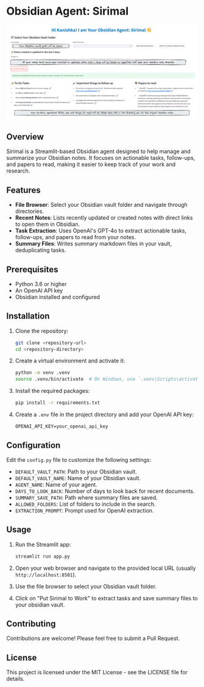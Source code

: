 # Obsidian Agent: Sirimal

![Sirimal GUI Screenshot](Sirimal_GUI.png)

## Overview
Sirimal is a Streamlit-based Obsidian agent designed to help manage and summarize your Obsidian notes. It focuses on actionable tasks, follow-ups, and papers to read, making it easier to keep track of your work and research.

## Features
- **File Browser**: Select your Obsidian vault folder and navigate through directories.
- **Recent Notes**: Lists recently updated or created notes with direct links to open them in Obsidian.
- **Task Extraction**: Uses OpenAI's GPT-4o to extract actionable tasks, follow-ups, and papers to read from your notes.
- **Summary Files**: Writes summary markdown files in your vault, deduplicating tasks.

## Prerequisites
- Python 3.6 or higher
- An OpenAI API key
- Obsidian installed and configured

## Installation
1. Clone the repository:
   ```bash
   git clone <repository-url>
   cd <repository-directory>
   ```

2. Create a virtual environment and activate it:
   ```bash
   python -m venv .venv
   source .venv/bin/activate  # On Windows, use `.venv\Scripts\activate`
   ```

3. Install the required packages:
   ```bash
   pip install -r requirements.txt
   ```

4. Create a `.env` file in the project directory and add your OpenAI API key:
   ```
   OPENAI_API_KEY=your_openai_api_key
   ```

## Configuration
Edit the `config.py` file to customize the following settings:
- `DEFAULT_VAULT_PATH`: Path to your Obsidian vault.
- `DEFAULT_VAULT_NAME`: Name of your Obsidian vault.
- `AGENT_NAME`: Name of your agent.
- `DAYS_TO_LOOK_BACK`: Number of days to look back for recent documents.
- `SUMMARY_SAVE_PATH`: Path where summary files are saved.
- `ALLOWED_FOLDERS`: List of folders to include in the search.
- `EXTRACTION_PROMPT`: Prompt used for OpenAI extraction.

## Usage
1. Run the Streamlit app:
   ```bash
   streamlit run app.py
   ```

2. Open your web browser and navigate to the provided local URL (usually `http://localhost:8501`).

3. Use the file browser to select your Obsidian vault folder.

4. Click on "Put Sirimal to Work" to extract tasks and save summary files to your obsidian vault.

## Contributing
Contributions are welcome! Please feel free to submit a Pull Request.

## License
This project is licensed under the MIT License - see the LICENSE file for details. 